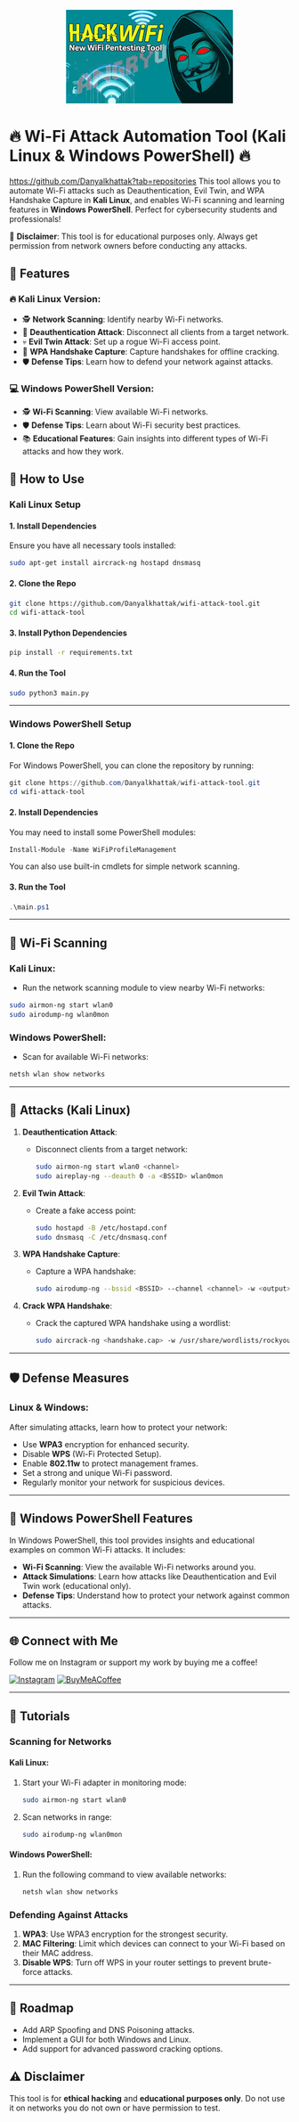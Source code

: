 <p align="center">
  <img src="./images.jpeg" alt="Thumbnail" />
</p>

# 🔥 Wi-Fi Attack Automation Tool (Kali Linux & Windows PowerShell) 🔥

https://github.com/Danyalkhattak?tab=repositories
This tool allows you to automate Wi-Fi attacks such as Deauthentication, Evil Twin, and WPA Handshake Capture in **Kali Linux**, and enables Wi-Fi scanning and learning features in **Windows PowerShell**. Perfect for cybersecurity students and professionals!

🚨 **Disclaimer**: This tool is for educational purposes only. Always get permission from network owners before conducting any attacks.

## 📜 Features

### 🔥 **Kali Linux** Version:
- 🕵️ **Network Scanning**: Identify nearby Wi-Fi networks.
- 🚫 **Deauthentication Attack**: Disconnect all clients from a target network.
- 💀 **Evil Twin Attack**: Set up a rogue Wi-Fi access point.
- 📡 **WPA Handshake Capture**: Capture handshakes for offline cracking.
- 🛡️ **Defense Tips**: Learn how to defend your network against attacks.

### 💻 **Windows PowerShell** Version:
- 🕵️ **Wi-Fi Scanning**: View available Wi-Fi networks.
- 🛡️ **Defense Tips**: Learn about Wi-Fi security best practices.
- 📚 **Educational Features**: Gain insights into different types of Wi-Fi attacks and how they work.

## 🎯 How to Use

### Kali Linux Setup

#### 1. Install Dependencies
Ensure you have all necessary tools installed:
```bash
sudo apt-get install aircrack-ng hostapd dnsmasq
```

#### 2. Clone the Repo
```bash
git clone https://github.com/Danyalkhattak/wifi-attack-tool.git
cd wifi-attack-tool
```

#### 3. Install Python Dependencies
```bash
pip install -r requirements.txt
```

#### 4. Run the Tool
```bash
sudo python3 main.py
```

---

### Windows PowerShell Setup

#### 1. Clone the Repo
For Windows PowerShell, you can clone the repository by running:

```powershell
git clone https://github.com/Danyalkhattak/wifi-attack-tool.git
cd wifi-attack-tool
```

#### 2. Install Dependencies
You may need to install some PowerShell modules:

```powershell
Install-Module -Name WiFiProfileManagement
```

You can also use built-in cmdlets for simple network scanning.

#### 3. Run the Tool
```powershell
.\main.ps1
```

---

## 📡 Wi-Fi Scanning

### Kali Linux:
- Run the network scanning module to view nearby Wi-Fi networks:
```bash
sudo airmon-ng start wlan0
sudo airodump-ng wlan0mon
```

### Windows PowerShell:
- Scan for available Wi-Fi networks:
```powershell
netsh wlan show networks
```

---

## 🚀 Attacks (Kali Linux)

1. **Deauthentication Attack**:
   - Disconnect clients from a target network:
     ```bash
     sudo airmon-ng start wlan0 <channel>
     sudo aireplay-ng --deauth 0 -a <BSSID> wlan0mon
     ```

2. **Evil Twin Attack**:
   - Create a fake access point:
     ```bash
     sudo hostapd -B /etc/hostapd.conf
     sudo dnsmasq -C /etc/dnsmasq.conf
     ```

3. **WPA Handshake Capture**:
   - Capture a WPA handshake:
     ```bash
     sudo airodump-ng --bssid <BSSID> --channel <channel> -w <output> wlan0mon
     ```

4. **Crack WPA Handshake**:
   - Crack the captured WPA handshake using a wordlist:
     ```bash
     sudo aircrack-ng <handshake.cap> -w /usr/share/wordlists/rockyou.txt
     ```

---

## 🛡️ Defense Measures

### Linux & Windows:
After simulating attacks, learn how to protect your network:
- Use **WPA3** encryption for enhanced security.
- Disable **WPS** (Wi-Fi Protected Setup).
- Enable **802.11w** to protect management frames.
- Set a strong and unique Wi-Fi password.
- Regularly monitor your network for suspicious devices.

---

## 🎯 Windows PowerShell Features

In Windows PowerShell, this tool provides insights and educational examples on common Wi-Fi attacks. It includes:
- **Wi-Fi Scanning**: View the available Wi-Fi networks around you.
- **Attack Simulations**: Learn how attacks like Deauthentication and Evil Twin work (educational only).
- **Defense Tips**: Understand how to protect your network against common attacks.

---

## 🌐 Connect with Me

Follow me on Instagram or support my work by buying me a coffee!

[![Instagram](https://img.shields.io/badge/Instagram-E4405F?style=for-the-badge&logo=instagram&logoColor=white)](https://instagram.com/dannyk_739)
[![BuyMeACoffee](https://img.shields.io/badge/Buy_Me_A_Coffee-FFDD00?style=for-the-badge&logo=buy-me-a-coffee&logoColor=black)](https://www.buymeacoffee.com/DannyK)

---

## 📖 Tutorials

### Scanning for Networks

#### Kali Linux:
1. Start your Wi-Fi adapter in monitoring mode:
   ```bash
   sudo airmon-ng start wlan0
   ```

2. Scan networks in range:
   ```bash
   sudo airodump-ng wlan0mon
   ```

#### Windows PowerShell:
1. Run the following command to view available networks:
   ```powershell
   netsh wlan show networks
   ```

### Defending Against Attacks

1. **WPA3**: Use WPA3 encryption for the strongest security.
2. **MAC Filtering**: Limit which devices can connect to your Wi-Fi based on their MAC address.
3. **Disable WPS**: Turn off WPS in your router settings to prevent brute-force attacks.

---

## 🚀 Roadmap

- Add ARP Spoofing and DNS Poisoning attacks.
- Implement a GUI for both Windows and Linux.
- Add support for advanced password cracking options.

## ⚠️ Disclaimer

This tool is for **ethical hacking** and **educational purposes only**. Do not use it on networks you do not own or have permission to test.
